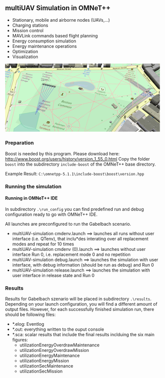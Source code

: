 ## multiUAV Simulation in OMNeT++

* Stationary, mobile and airborne nodes (UAVs,...)
* Charging stations
* Mission control
* MAVLink commands based flight planning
* Energy consumption simulation
* Energy maintenance operations
* Optimization
* Visualization

![simulation example](multiuav-simulation-demo.gif "Simulation Example")

### Preparation

Boost is needed by this program. Please download here: http://www.boost.org/users/history/version_1_55_0.html
Copy the folder `boost` into the subdirectory `include-boost` of the OMNeT++ base directory.

Example Result: `C:\omnetpp-5.1.1\include-boost\boost\version.hpp`

### Running the simulation

#### Running in OMNeT++ IDE

In subdirectory `.\run_config` you can find predefined run and debug configuration ready to go with OMNeT++ IDE.

All launches are preconfigured to run the Gabelbach scenario.
* multiUAV-simulation cmdenv.launch ==> launches all runs without user interface (i.e. QTenv), that inclu*des interating over all replacement modes and repeat for 10 times
* multiUAV-simulation cmdenv (0).launch ==> launches without user interface Run 0, i.e. replacement mode 0 and no repetition
* multiUAV-simulation debug.launch ==> launches the simulation with user interface, with debug information (should be run as debug) and Run 0
* multiUAV-simulation release.launch ==> launches the simulation with user interface in release state and Run 0

### Results

Results for Gabelbach szenario will be placed in subdirectory `.\results`. Depending on your launch configuration, you will find a different amount of output files. However, for each successfully finished simulation run, there should be following files:
- \*.elog: Eventlog
- \*.out: everything written to the ouput console
- \*.sca: scalar results that include the final results inclduing the six main figures:
  - utilizationEnergyOverdrawMaintenance
  - utilizationEnergyOverdrawMission
  - utilizationEnergyMaintenance
  - utilizationEnergyMission
  - utilizationSecMaintenance
  - utilizationSecMission
